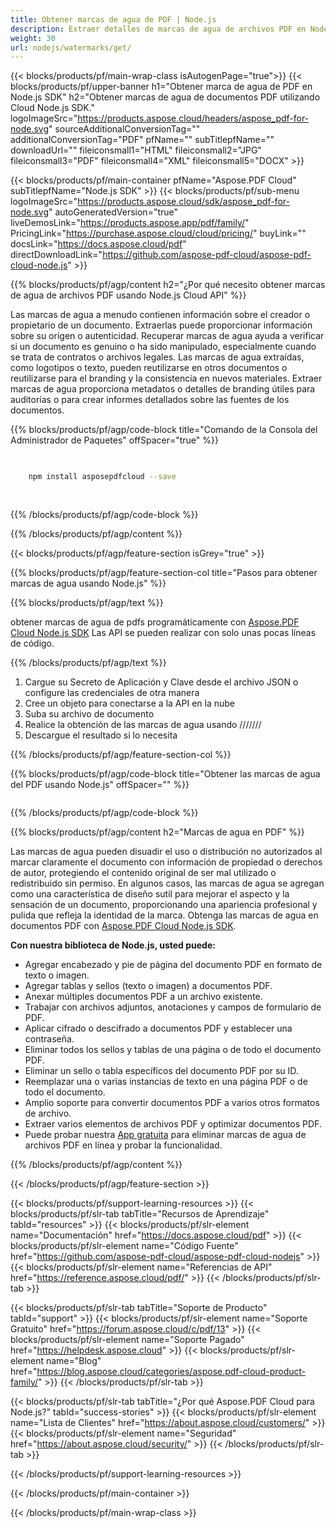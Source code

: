 ```yaml
---
title: Obtener marcas de agua de PDF | Node.js
description: Extraer detalles de marcas de agua de archivos PDF en Node.js usando Aspose.PDF Cloud SDK.
weight: 30
url: nodejs/watermarks/get/
---
```


{{< blocks/products/pf/main-wrap-class isAutogenPage="true">}}
{{< blocks/products/pf/upper-banner h1="Obtener marca de agua de PDF en Node.js SDK" h2="Obtener marcas de agua de documentos PDF utilizando Cloud Node.js SDK." logoImageSrc="https://products.aspose.cloud/headers/aspose_pdf-for-node.svg" sourceAdditionalConversionTag="" additionalConversionTag="PDF" pfName="" subTitlepfName="" downloadUrl="" fileiconsmall1="HTML" fileiconsmall2="JPG" fileiconsmall3="PDF" fileiconsmall4="XML" fileiconsmall5="DOCX" >}}

{{< blocks/products/pf/main-container pfName="Aspose.PDF Cloud" subTitlepfName="Node.js SDK" >}}
{{< blocks/products/pf/sub-menu logoImageSrc="https://products.aspose.cloud/sdk/aspose_pdf-for-node.svg"
autoGeneratedVersion="true"
liveDemosLink="https://products.aspose.app/pdf/family/" PricingLink="https://purchase.aspose.cloud/cloud/pricing/" buyLink="" docsLink="https://docs.aspose.cloud/pdf"  directDownloadLink="https://github.com/aspose-pdf-cloud/aspose-pdf-cloud-node.js" >}}

{{% blocks/products/pf/agp/content h2="¿Por qué necesito obtener marcas de agua de archivos PDF usando Node.js Cloud API" %}}

Las marcas de agua a menudo contienen información sobre el creador o propietario de un documento. Extraerlas puede proporcionar información sobre su origen o autenticidad. Recuperar marcas de agua ayuda a verificar si un documento es genuino o ha sido manipulado, especialmente cuando se trata de contratos o archivos legales. Las marcas de agua extraídas, como logotipos o texto, pueden reutilizarse en otros documentos o reutilizarse para el branding y la consistencia en nuevos materiales.
Extraer marcas de agua proporciona metadatos o detalles de branding útiles para auditorías o para crear informes detallados sobre las fuentes de los documentos.

{{% blocks/products/pf/agp/code-block title="Comando de la Consola del Administrador de Paquetes" offSpacer="true" %}}

```bash

     
    npm install asposepdfcloud --save
     
     

```

{{% /blocks/products/pf/agp/code-block %}}

{{% /blocks/products/pf/agp/content %}}

{{< blocks/products/pf/agp/feature-section isGrey="true" >}}

{{% blocks/products/pf/agp/feature-section-col title="Pasos para obtener marcas de agua usando Node.js" %}}

{{% blocks/products/pf/agp/text %}}

obtener marcas de agua de pdfs programáticamente con
[Aspose.PDF Cloud Node.js SDK](https://products.aspose.cloud/pdf/nodejs/)
Las API se pueden realizar con solo unas pocas líneas de código.

{{% /blocks/products/pf/agp/text %}}

1. Cargue su Secreto de Aplicación y Clave desde el archivo JSON o configure las credenciales de otra manera
1. Cree un objeto para conectarse a la API en la nube
1. Suba su archivo de documento
1. Realice la obtención de las marcas de agua usando ///////
1. Descargue el resultado si lo necesita

{{% /blocks/products/pf/agp/feature-section-col %}}


{{% blocks/products/pf/agp/code-block title="Obtener las marcas de agua del PDF usando Node.js" offSpacer="" %}}

```js


```

{{% /blocks/products/pf/agp/code-block %}}

{{% blocks/products/pf/agp/content h2="Marcas de agua en PDF" %}}

Las marcas de agua pueden disuadir el uso o distribución no autorizados al marcar claramente el documento con información de propiedad o derechos de autor, protegiendo el contenido original de ser mal utilizado o redistribuido sin permiso.
En algunos casos, las marcas de agua se agregan como una característica de diseño sutil para mejorar el aspecto y la sensación de un documento, proporcionando una apariencia profesional y pulida que refleja la identidad de la marca.
Obtenga las marcas de agua en documentos PDF con [Aspose.PDF Cloud Node.js SDK](https://products.aspose.cloud/pdf/nodejs/).

**Con nuestra biblioteca de Node.js, usted puede:**

+ Agregar encabezado y pie de página del documento PDF en formato de texto o imagen.
+ Agregar tablas y sellos (texto o imagen) a documentos PDF.
+ Anexar múltiples documentos PDF a un archivo existente.
+ Trabajar con archivos adjuntos, anotaciones y campos de formulario de PDF.
+ Aplicar cifrado o descifrado a documentos PDF y establecer una contraseña.
+ Eliminar todos los sellos y tablas de una página o de todo el documento PDF.
+ Eliminar un sello o tabla específicos del documento PDF por su ID.
+ Reemplazar una o varias instancias de texto en una página PDF o de todo el documento.
+ Amplio soporte para convertir documentos PDF a varios otros formatos de archivo.
+ Extraer varios elementos de archivos PDF y optimizar documentos PDF.
+ Puede probar nuestra [App gratuita](https://products.aspose.app/pdf/remove-watermark) para eliminar marcas de agua de archivos PDF en línea y probar la funcionalidad.

{{% /blocks/products/pf/agp/content %}}

{{< /blocks/products/pf/agp/feature-section >}}

{{< blocks/products/pf/support-learning-resources >}}
{{< blocks/products/pf/slr-tab tabTitle="Recursos de Aprendizaje" tabId="resources" >}}
{{< blocks/products/pf/slr-element name="Documentación" href="https://docs.aspose.cloud/pdf" >}}
{{< blocks/products/pf/slr-element name="Código Fuente" href="https://github.com/aspose-pdf-cloud/aspose-pdf-cloud-nodejs" >}}
{{< blocks/products/pf/slr-element name="Referencias de API" href="https://reference.aspose.cloud/pdf/" >}}
{{< /blocks/products/pf/slr-tab >}}

{{< blocks/products/pf/slr-tab tabTitle="Soporte de Producto" tabId="support" >}}
{{< blocks/products/pf/slr-element name="Soporte Gratuito" href="https://forum.aspose.cloud/c/pdf/13" >}}
{{< blocks/products/pf/slr-element name="Soporte Pagado" href="https://helpdesk.aspose.cloud" >}}
{{< blocks/products/pf/slr-element name="Blog" href="https://blog.aspose.cloud/categories/aspose.pdf-cloud-product-family/" >}}
{{< /blocks/products/pf/slr-tab >}}

{{< blocks/products/pf/slr-tab tabTitle="¿Por qué Aspose.PDF Cloud para Node.js?" tabId="success-stories" >}}
{{< blocks/products/pf/slr-element name="Lista de Clientes" href="https://about.aspose.cloud/customers/" >}}
{{< blocks/products/pf/slr-element name="Seguridad" href="https://about.aspose.cloud/security/" >}}
{{< /blocks/products/pf/slr-tab >}}

{{< /blocks/products/pf/support-learning-resources >}}

<!-- aboutfile Ends -->

{{< /blocks/products/pf/main-container >}}

{{< /blocks/products/pf/main-wrap-class >}}



